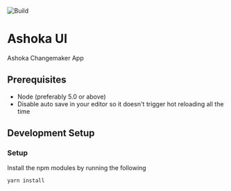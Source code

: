 ![Build](https://travis-ci.org/zalando-ashoka/ashoka-ui.svg?branch=master "Build Status")
# Ashoka UI
Ashoka Changemaker App

## Prerequisites
* Node (preferably 5.0 or above)
* Disable auto save in your editor so it doesn't trigger hot reloading all the time

## Development Setup

### Setup
Install the npm modules by running the following

`yarn install`
